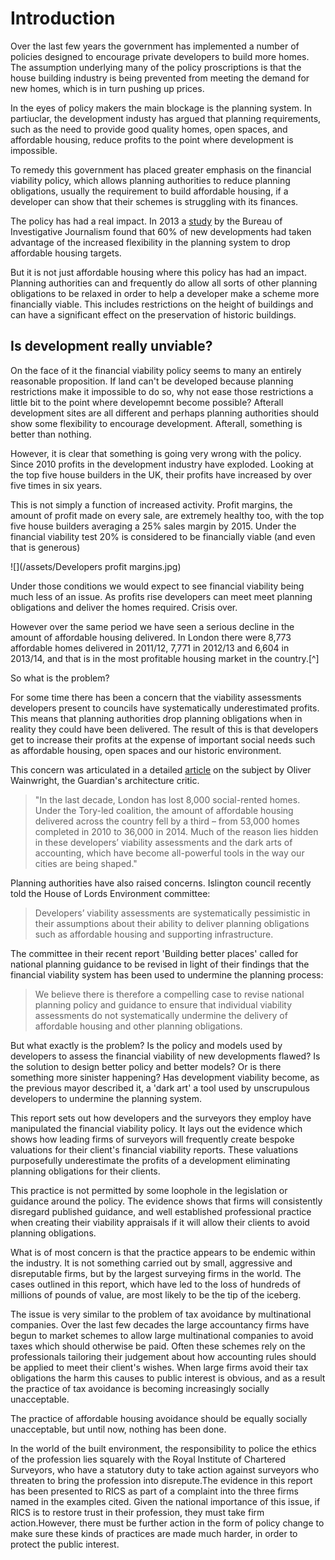 # Introduction

Over the last few years the government has implemented a number of policies designed to encourage private developers to build more homes. The assumption underlying many of the policy proscriptions is that the house building industry is being prevented from meeting the demand for new homes, which is in turn pushing up prices. 

In the eyes of policy makers the main blockage is the planning system. In partiuclar, the development industy has argued that planning requirements, such as the need to provide good quality homes, open spaces, and affordable housing, reduce profits to the point where development is impossible.

To remedy this government has placed greater emphasis on the financial viability policy, which allows planning authorities to reduce planning obligations, usually the requirement to build affordable housing, if a developer can show that their schemes is struggling with its finances.

The policy has had a real impact. In 2013 a [study](https://www.thebureauinvestigates.com/2013/09/18/thousands-of-affordable-homes-axed/) by the Bureau of Investigative Journalism found that 60% of new developments had taken advantage of the increased flexibility in the planning system to drop affordable housing targets.

But it is not just affordable housing where this policy has had an impact. Planning authorities can and frequently do allow all sorts of other planning obligations to be relaxed in order to help a developer make a scheme more financially viable. This includes restrictions on the height of buildings and can have a significant effect on the preservation of historic buildings.

## Is development really unviable?

On the face of it the financial viability policy seems to many an entirely reasonable proposition. If land can't be developed because planning restrictions make it impossible to do so, why not ease those restrictions a little bit to the point where developemnt become possible? Afterall development sites are all different and perhaps planning authorities should show some flexibility to encourage development. Afterall, something is better than nothing. 

However, it is clear that something is going very wrong with the policy. Since 2010 profits in the development industry have exploded. Looking at the top five house builders in the UK, their profits have increased by over five times in six years.

This is not simply a function of increased activity. Profit margins, the amount of profit made on every sale, are extremely healthy too, with the top five house builders averaging a 25% sales margin by 2015. Under the financial viability test 20% is considered to be financially viable \(and even that is generous\)

![](/assets/Developers profit margins.jpg)

Under those conditions we would expect to see financial viability being much less of an issue. As profits rise developers can meet meet planning obligations and deliver the homes required. Crisis over.

However over the same period we have seen a serious decline in the amount of affordable housing delivered. In London there were 8,773 affordable homes delivered in 2011/12, 7,771 in 2012/13 and 6,604 in 2013/14, and that is in the most profitable housing market in the country.[^] 

So what is the problem?

For some time there has been a concern that the viability assessments developers present to councils have systematically underestimated profits. This means that planning authorities drop planning obligations when in reality they could have been delivered. The result of this is that developers get to increase their profits at the expense of important social needs such as affordable housing, open spaces and our historic environment.

This concern was articulated in a detailed [article](https://www.theguardian.com/cities/2015/jun/25/london-developers-viability-planning-affordable-social-housing-regeneration-oliver-wainwright) on the subject by Oliver Wainwright, the Guardian's architecture critic.

> "In the last decade, London has lost 8,000 social-rented homes. Under the Tory-led coalition, the amount of affordable housing delivered across the country fell by a third – from 53,000 homes completed in 2010 to 36,000 in 2014. Much of the reason lies hidden in these developers’ viability assessments and the dark arts of accounting, which have become all-powerful tools in the way our cities are being shaped."

Planning authorities have also raised concerns. Islington council recently told the House of Lords Environment committee:

> Developers’ viability assessments are systematically pessimistic in their assumptions about
> their ability to deliver planning obligations such as affordable housing and
> supporting infrastructure.

The committee in their recent report 'Building better places' called for national planning guidance to be revised in light of their findings that the financial viability system has been used to undermine the planning process:

> We believe there is therefore a compelling case to revise national planning policy and guidance to ensure that individual viability assessments do not systematically undermine the delivery of affordable housing and other planning obligations.

But what exactly is the problem? Is the policy and models used by developers to assess the financial viability of new developments flawed? Is the solution to design better policy and better models? Or is there something more sinister happening? Has development viability become, as the previous mayor described it, a 'dark art' a tool used by unscrupulous developers to undermine the planning system.

This report sets out how developers and the surveyors they employ have manipulated the financial viability policy. It lays out the evidence which shows how leading firms of surveyors will frequently create bespoke valuations for their client's financial viability reports. These valuations purposefully underestimate the profits of a development eliminating planning obligations for their clients. 

This practice is not permitted by some loophole in the legislation or guidance around the policy. The evidence shows that firms will consistently disregard published guidance, and well established professional practice when creating their viability appraisals if it will allow their clients to avoid planning obligations.

What is of most concern is that the practice appears to be endemic within the industry. It is not something carried out by small, aggressive and disreputable firms, but by the largest surveying firms in the world. The cases outlined in this report, which have led to the loss of hundreds of millions of pounds of value, are most likely to be the tip of the iceberg.

The issue is very similar to the problem of tax avoidance by multinational companies. Over the last few decades the large accountancy firms have begun to market schemes to allow large multinational companies to avoid taxes which should otherwise be paid. Often these schemes rely on the professionals tailoring their judgement about how accounting rules should be applied to meet their client's wishes. When large firms avoid their tax obligations the harm this causes to public interest is obvious, and as a result the practice of tax avoidance is becoming increasingly socially unacceptable.

The practice of affordable housing avoidance should be equally socially unacceptable, but until now, nothing has been done. 

In the world of the built environment, the responsibility to police the ethics of the profession lies squarely with the Royal Institute of Chartered Surveyors, who have a statutory duty to take action against surveyors who threaten to bring the profession into disrepute.The evidence in this report has been presented to RICS as part of a complaint into the three firms named in the examples cited. Given the national importance of this issue, if RICS is to restore trust in their profession, they must take firm action.However, there must be further action in the form of policy change to make sure these kinds of practices are made much harder, in order to protect the public interest. 
